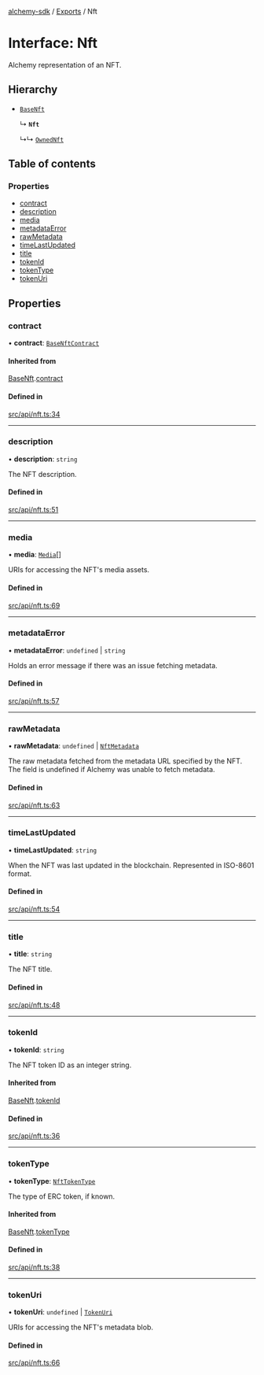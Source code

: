 [alchemy-sdk](../README.md) / [Exports](../modules.md) / Nft

# Interface: Nft

Alchemy representation of an NFT.

## Hierarchy

- [`BaseNft`](BaseNft.md)

  ↳ **`Nft`**

  ↳↳ [`OwnedNft`](OwnedNft.md)

## Table of contents

### Properties

- [contract](Nft.md#contract)
- [description](Nft.md#description)
- [media](Nft.md#media)
- [metadataError](Nft.md#metadataerror)
- [rawMetadata](Nft.md#rawmetadata)
- [timeLastUpdated](Nft.md#timelastupdated)
- [title](Nft.md#title)
- [tokenId](Nft.md#tokenid)
- [tokenType](Nft.md#tokentype)
- [tokenUri](Nft.md#tokenuri)

## Properties

### contract

• **contract**: [`BaseNftContract`](BaseNftContract.md)

#### Inherited from

[BaseNft](BaseNft.md).[contract](BaseNft.md#contract)

#### Defined in

[src/api/nft.ts:34](https://github.com/alchemyplatform/alchemy-sdk-js/blob/145ea50/src/api/nft.ts#L34)

___

### description

• **description**: `string`

The NFT description.

#### Defined in

[src/api/nft.ts:51](https://github.com/alchemyplatform/alchemy-sdk-js/blob/145ea50/src/api/nft.ts#L51)

___

### media

• **media**: [`Media`](Media.md)[]

URIs for accessing the NFT's media assets.

#### Defined in

[src/api/nft.ts:69](https://github.com/alchemyplatform/alchemy-sdk-js/blob/145ea50/src/api/nft.ts#L69)

___

### metadataError

• **metadataError**: `undefined` \| `string`

Holds an error message if there was an issue fetching metadata.

#### Defined in

[src/api/nft.ts:57](https://github.com/alchemyplatform/alchemy-sdk-js/blob/145ea50/src/api/nft.ts#L57)

___

### rawMetadata

• **rawMetadata**: `undefined` \| [`NftMetadata`](NftMetadata.md)

The raw metadata fetched from the metadata URL specified by the NFT. The
field is undefined if Alchemy was unable to fetch metadata.

#### Defined in

[src/api/nft.ts:63](https://github.com/alchemyplatform/alchemy-sdk-js/blob/145ea50/src/api/nft.ts#L63)

___

### timeLastUpdated

• **timeLastUpdated**: `string`

When the NFT was last updated in the blockchain. Represented in ISO-8601 format.

#### Defined in

[src/api/nft.ts:54](https://github.com/alchemyplatform/alchemy-sdk-js/blob/145ea50/src/api/nft.ts#L54)

___

### title

• **title**: `string`

The NFT title.

#### Defined in

[src/api/nft.ts:48](https://github.com/alchemyplatform/alchemy-sdk-js/blob/145ea50/src/api/nft.ts#L48)

___

### tokenId

• **tokenId**: `string`

The NFT token ID as an integer string.

#### Inherited from

[BaseNft](BaseNft.md).[tokenId](BaseNft.md#tokenid)

#### Defined in

[src/api/nft.ts:36](https://github.com/alchemyplatform/alchemy-sdk-js/blob/145ea50/src/api/nft.ts#L36)

___

### tokenType

• **tokenType**: [`NftTokenType`](../enums/NftTokenType.md)

The type of ERC token, if known.

#### Inherited from

[BaseNft](BaseNft.md).[tokenType](BaseNft.md#tokentype)

#### Defined in

[src/api/nft.ts:38](https://github.com/alchemyplatform/alchemy-sdk-js/blob/145ea50/src/api/nft.ts#L38)

___

### tokenUri

• **tokenUri**: `undefined` \| [`TokenUri`](TokenUri.md)

URIs for accessing the NFT's metadata blob.

#### Defined in

[src/api/nft.ts:66](https://github.com/alchemyplatform/alchemy-sdk-js/blob/145ea50/src/api/nft.ts#L66)
